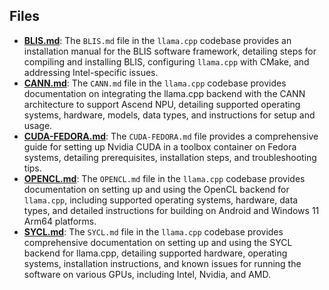
## Files
- **[BLIS.md](backend/BLIS.md.driver.md)**: The `BLIS.md` file in the `llama.cpp` codebase provides an installation manual for the BLIS software framework, detailing steps for compiling and installing BLIS, configuring `llama.cpp` with CMake, and addressing Intel-specific issues.
- **[CANN.md](backend/CANN.md.driver.md)**: The `CANN.md` file in the `llama.cpp` codebase provides documentation on integrating the llama.cpp backend with the CANN architecture to support Ascend NPU, detailing supported operating systems, hardware, models, data types, and instructions for setup and usage.
- **[CUDA-FEDORA.md](backend/CUDA-FEDORA.md.driver.md)**: The `CUDA-FEDORA.md` file provides a comprehensive guide for setting up Nvidia CUDA in a toolbox container on Fedora systems, detailing prerequisites, installation steps, and troubleshooting tips.
- **[OPENCL.md](backend/OPENCL.md.driver.md)**: The `OPENCL.md` file in the `llama.cpp` codebase provides documentation on setting up and using the OpenCL backend for `llama.cpp`, including supported operating systems, hardware, data types, and detailed instructions for building on Android and Windows 11 Arm64 platforms.
- **[SYCL.md](backend/SYCL.md.driver.md)**: The `SYCL.md` file in the `llama.cpp` codebase provides comprehensive documentation on setting up and using the SYCL backend for llama.cpp, detailing supported hardware, operating systems, installation instructions, and known issues for running the software on various GPUs, including Intel, Nvidia, and AMD.
